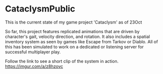 # CataclysmPublic
This is the current state of my game project 'Cataclysm' as of 23Oct
 
So far, this project features replicated animations that are driven by character's gait, velocity direction, and rotation. It also includes a spatial inventory system
as seen by games like Escape from Tarkov or Diablo. All of this has been simulated to work on a dedicated or listening server for successful multiplayer play. 

Follow the link to see a short clip of the system in action.
https://imgur.com/a/z8hzovc
